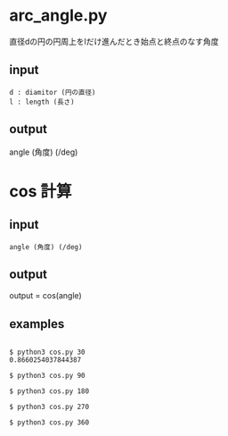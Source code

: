# arc_angle.py

直径dの円の円周上をlだけ進んだとき始点と終点のなす角度

## input

```
d : diamitor (円の直径)
l : length (長さ)
```

## output

angle (角度) (/deg)


# cos 計算

## input

```
angle (角度) (/deg)
```

## output

output = cos(angle)

## examples

```

$ python3 cos.py 30
0.8660254037844387

$ python3 cos.py 90

$ python3 cos.py 180

$ python3 cos.py 270

$ python3 cos.py 360

```

